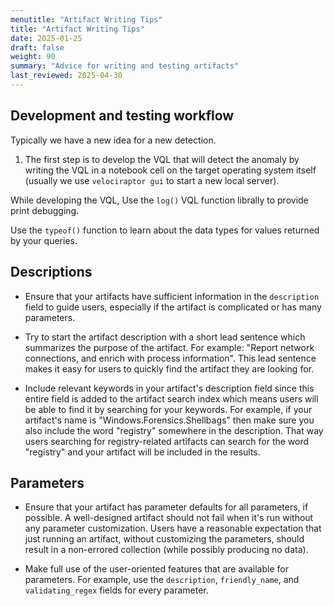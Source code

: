 ```yaml
---
menutitle: "Artifact Writing Tips"
title: "Artifact Writing Tips"
date: 2025-01-25
draft: false
weight: 90
summary: "Advice for writing and testing artifacts"
last_reviewed: 2025-04-30
---
```


## Development and testing workflow

Typically we have a new idea for a new detection.

1. The first step is to develop the VQL that will detect the anomaly by writing
  the VQL in a notebook cell on the target operating system itself (usually we
  use `velociraptor gui` to start a new local server).

While developing the VQL, Use the `log()` VQL function librally to
provide print debugging.

Use the `typeof()` function to learn about the data types for values returned by
your queries.

## Descriptions

- Ensure that your artifacts have sufficient information in the `description `
  field to guide users, especially if the artifact is complicated or has many
  parameters.

- Try to start the artifact description with a short lead sentence which
  summarizes the purpose of the artifact. For example: "Report network
  connections, and enrich with process information". This lead sentence makes it
  easy for users to quickly find the artifact they are looking for.

- Include relevant keywords in your artifact's description field since this
  entire field is added to the artifact search index which means users will be
  able to find it by searching for your keywords. For example, if your
  artifact's name is "Windows.Forensics.Shellbags" then make sure you also
  include the word "registry" somewhere in the description. That way users
  searching for registry-related artifacts can search for the word "registry"
  and your artifact will be included in the results.

## Parameters

- Ensure that your artifact has parameter defaults for all parameters, if
  possible. A well-designed artifact should not fail when it's run without any
  parameter customization. Users have a reasonable expectation that just running
  an artifact, without customizing the parameters, should result in a
  non-errored collection (while possibly producing no data).

- Make full use of the user-oriented features that are available for parameters.
  For example, use the `description`, `friendly_name`, and `validating_regex`
  fields for every parameter.


